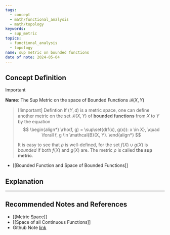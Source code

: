 ```yaml
---
tags:
  - concept
  - math/functional_analysis
  - math/topology
keywords:
  - sup_metric
topics:
  - functional_analysis
  - topology
name: sup metric on bounded functions
date of note: 2024-05-04
---
```


## Concept Definition

>[!important]
>**Name**:  The Sup Metric on the space of Bounded Functions $\mathcal{B}(X, Y)$


>[!important] Defintion
>If $(Y, d)$ is a metric space, one can define another metric on the set $\mathcal{B}(X, Y)$ of **bounded functions** from $X$ to $Y$ by the equation
> $$
> \begin{align*}
> \rho(f, g) = \sup\set{d(f(x), g(x)): x \in X}, \quad \forall f, g \in \mathcal{B}(X, Y).
> \end{align*}
> $$
>
>It is easy to see that $\rho$ is well-defined, for the set $f(X) \cup g(X)$ is *bounded* if both $f(X)$ and $g(X)$ are. The metric $\rho$ is called **the sup metric**.

- [[Bounded Function and Space of Bounded Functions]]


## Explanation





-----------
##  Recommended Notes and References

- [[Metric Space]]
- [[Space of all Continuous Functions]]
- Github Note [link](https://github.com/TianpeiLuke/SelfStudyNotes/tree/master/self-study/probability_and_measure_theory)